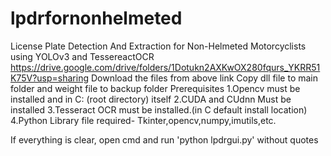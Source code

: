 # lpdrfornonhelmeted
License Plate Detection And Extraction for Non-Helmeted Motorcyclists using YOLOv3 and TessereactOCR
https://drive.google.com/drive/folders/1Dotukn2AXKwOX280fqurs_YKRR51K75V?usp=sharing
Download the files from above link
Copy dll file to main folder and weight file to backup folder
Prerequisites
  1.Opencv must be installed and in C: (root directory) itself
  2.CUDA and CUdnn Must be installed
  3.Tesseract OCR must be installed.(in C default install location)
  4.Python Library file required- Tkinter,opencv,numpy,imutils,etc.
 
If everything is clear, open cmd and run 'python lpdrgui.py' without quotes
